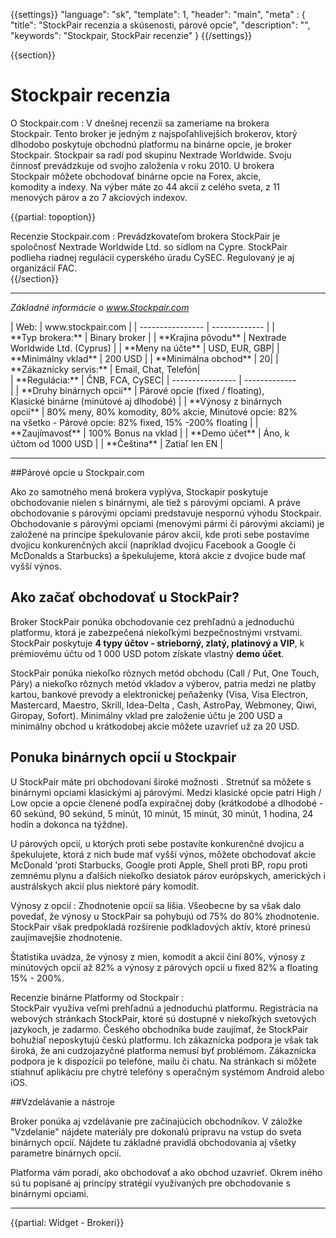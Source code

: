 ﻿{{settings}}
  "language": "sk",
  "template": 1,
  "header": "main",
  "meta" : {
    "title": "StockPair recenzia a skúsenosti, párové opcie",
    "description": "",
    "keywords": "Stockpair, StockPair recenzie"
  }
{{/settings}}
<div itemprop="review" itemscope itemtype="http://schema.org/Review">

<span itemprop="reviewRating" itemscope itemtype="http://schema.org/Rating">
  <meta itemprop="worstRating" content="1"/>
  <meta itemprop="ratingValue" content="90"/>
  <meta itemprop="bestRating" content="100"/>
</span>
<meta itemprop="itemreviewed" content="Stockpair">
<meta itemprop="author" content="ForexSrovnávač.cz">

<div class="row">
<div class="col-md-9" role="main" markdown="1">


{{section}}

# Stockpair recenzia
<div class="row" style="width:92%">
  <div class="col-md-6" markdown="1">
O Stockpair.com
:    
V dnešnej recenzii sa zameriame na brokera Stockpair. Tento broker je jedným z najspoľahlivejších brokerov, ktorý dlhodobo poskytuje obchodnú platformu na binárne opcie, je broker Stockpair. Stockpair sa radí pod skupinu Nextrade Worldwide. Svoju činnosť prevádzkuje od svojho založenia v roku 2010. U brokera Stockpair môžete obchodovať binárne opcie na Forex, akcie, komodity a indexy. Na výber máte zo 44 akcií z celého sveta, z 11 menových párov a zo 7 akciových indexov.


{{partial: topoption}}

</div>
  <div class="col-md-6" markdown="1">
Recenzie Stockpair.com
:    
Prevádzkovateľom brokera StockPair je spoločnosť Nextrade Worldwide Ltd. so sídlom na Cypre. StockPair podlieha riadnej regulácii cyperského úradu CySEC. Regulovaný je aj organizácií FAC. 



</div>
</div>
{{/section}}



- - -

*Základné informácie o www.Stockpair.com*
<div class="row" style="width:92%">
  <div class="col-md-6" markdown="1">
| Web:     |  www.stockpair.com |
| ---------------- | ------------- |
| **Typ brokera:**   | Binary broker  |
| **Krajina pôvodu**   | Nextrade Worldwide Ltd. (Cyprus)  |
| **Meny na účte** | USD, EUR, GBP|
| **Minimálny vklad** | 200 USD |
| **Minimálna obchod**  | 20|
| **Zákaznícky servis:**  | Email, Chat, Telefón|



  </div>
  <div class="col-md-6" markdown="1">
| **Regulácia:**  | ČNB, FCA, CySEC|
| ---------------- | ------------- |
| **Druhy binárnych opcií**  | Párové opcie (fixed / floating), Klasické binárne (minútové aj dlhodobé) |
| **Výnosy z binárnych opcií**  | 80% meny, 80% komodity, 80% akcie, Minútové opcie: 82% na všetko - Párové opcie: 82% fixed, 15% -200% floating |
| **Zaujímavosť**  | 100% Bonus na vklad |
| **Demo účet**  | Áno, k účtom od 1000 USD |
| **Čeština**  | Zatiaľ len EN |

</div>
</div>

- - -

##Párové opcie u Stockpair.com

Ako zo samotného mená brokera vyplýva, Stockapir poskytuje obchodovanie nielen s binárnymi, ale tiež s párovými opciami. A práve obchodovanie s párovými opciami predstavuje nespornú výhodu Stockpair. Obchodovanie s párovými opciami (menovými pármi či párovými akciami) je založené na princípe špekulovanie párov akcií, kde proti sebe postavíme dvojicu konkurenčných akcií (napríklad dvojicu Facebook a Google či McDonalds a Starbucks) a špekulujeme, ktorá akcie z dvojice bude mať vyšší výnos.


## Ako začať obchodovať u StockPair?

Broker StockPair ponúka obchodovanie cez prehľadnú a jednoduchú platformu, ktorá je zabezpečená niekoľkými bezpečnostnými vrstvami. StockPair poskytuje **4 typy účtov - strieborný, zlatý, platinový a VIP**, k prémiovému účtu od 1 000 USD potom získate vlastný **demo účet**. 

StockPair ponúka niekoľko rôznych metód obchodu (Call / Put, One Touch, Páry) a niekoľko rôznych metód vkladov a výberov, patria medzi ne platby kartou, bankové prevody a elektronickej peňaženky (Visa, Visa Electron, Mastercard, Maestro, Skrill, Idea-Delta , Cash, AstroPay, Webmoney, Qiwi, Giropay, Sofort). Minimálny vklad pre založenie účtu je 200 USD a minimálny obchod u krátkodobej akcie môžete uzavrieť už za 20 USD.

## Ponuka binárnych opcií u Stockpair

U StockPair máte pri obchodovaní široké možnosti . Stretnúť sa môžete s binárnymi opciami klasickými aj párovými. Medzi klasické opcie patrí High / Low opcie a opcie členené podľa expiračnej doby (krátkodobé a dlhodobé - 60 sekúnd, 90 sekúnd, 5 minút, 10 minút, 15 minút, 30 minút, 1 hodina, 24 hodín a dokonca na týždne).

U párových opcií, u ktorých proti sebe postavíte konkurenčné dvojicu a špekulujete, ktorá z nich bude mať vyšší výnos, môžete obchodovať akcie McDonald 'proti Starbucks, Google proti Apple, Shell proti BP, ropu proti zemnému plynu a ďalších niekoľko desiatok párov európskych, amerických i austrálskych akcií plus niektoré páry komodít.

Výnosy z opcií
:   Zhodnotenie opcií sa líšia. Všeobecne by sa však dalo povedať, že výnosy u StockPair sa pohybujú od 75% do 80% zhodnotenie. StockPair však predpokladá rozšírenie podkladových aktív, ktoré prinesú zaujímavejšie zhodnotenie.

Štatistika uvádza, že výnosy z mien, komodít a akcií činí 80%, výnosy z minútových opcií až 82% a výnosy z párových opcií u fixed 82% a floating 15% - 200%.

Recenzie binárne Platformy od Stockpair
:   
     StockPair využíva veľmi prehľadnú a jednoduchú platformu. Registrácia na webových stránkach StockPair, ktoré sú dostupné v niekoľkých svetových jazykoch, je zadarmo. Českého obchodníka bude zaujímať, že StockPair bohužiaľ neposkytujú českú platformu. Ich zákaznícka podpora je však tak široká, že ani cudzojazyčné platforma nemusí byť problémom. Zákaznícka podpora je k dispozícii po telefóne, mailu či chatu.
Na stránkach si môžete stiahnuť aplikáciu pre chytré telefóny s operačným systémom Android alebo iOS.

##Vzdelávanie a nástroje

Broker ponúka aj vzdelávanie pre začínajúcich obchodníkov. V záložke "Vzdelanie" nájdete materiály pre dokonalú prípravu na vstup do sveta binárnych opcií. Nájdete tu základné pravidlá obchodovania aj všetky parametre binárnych opcií.

Platforma vám poradí, ako obchodovať a ako obchod uzavrieť. Okrem iného sú tu popísané aj princípy stratégií využívaných pre obchodovanie s binárnymi opciami.




</div>
<div class="col-md-3" markdown="10">

- - -

{{partial: Widget - Brokeri}}



</div>
</div>
</div>
